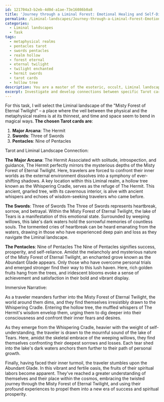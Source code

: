 ```yaml
---
id: 121704a3-b2eb-4d0d-a1ae-73e16086b0a8
title: 'Journey through a Liminal Forest: Emotional Healing and Self-Discovery'
permalink: /Liminal-landscapes/Journey-through-a-Liminal-Forest-Emotional-Healing-and-Self-Discovery/
categories:
  - Liminal landscapes
  - Task
tags:
  - metaphysical realms
  - pentacles tarot
  - swords pentacles
  - realm hollow
  - forest eternal
  - eternal twilight
  - twilight enchanted
  - hermit swords
  - tarot cards
  - hollow tree
description: You are a master of the esoteric, occult, Liminal landscapes, you complete tasks to the absolute best of your ability, no matter if you think you were not trained to do the task specifically, you will attempt to do it anyways, since you have performed the tasks you are given with great mastery, accuracy, and deep understanding of what is requested. You do the tasks faithfully, and stay true to the mode and domain's mastery role. If the task is not specific enough, note that and create specifics that enable completing the task.
excerpt: Investigate and develop connections between specific Tarot cards and elements from a selected Liminal landscape, incorporating its unique features, characteristics, and atmosphere. Consecutively choose three Tarot cards - one from the Major Arcana, one from the Swords, and one from the Pentacles - and illustrate how their symbolism, archetypes, and meanings integrate with the imagery and energy of key locations within the chosen Liminal realm. Expand upon these links by creating immersive scenarios that demonstrate the interplay between the chosen Tarot cards and elements of the Liminal landscape, thereby weaving a rich and evocative narrative that further showcases the complexity of these associations.
---
```

For this task, I will select the Liminal landscape of the "Misty Forest of Eternal Twilight" – a place where the veil between the physical and the metaphysical realms is at its thinnest, and time and space seem to bend in magical ways. **The chosen Tarot cards are**:

1. **Major Arcana**: The Hermit
2. **Swords**: Three of Swords
3. **Pentacles**: Nine of Pentacles

Tarot and Liminal Landscape Connection:

**The Major Arcana**: The Hermit
Associated with solitude, introspection, and guidance, The Hermit perfectly mirrors the mysterious depths of the Misty Forest of Eternal Twilight. Here, travelers are forced to confront their inner worlds as the external environment dissolves into a symphony of ever-shifting shadows. A key location within this Liminal realm, a hollow tree known as the Whispering Cradle, serves as the refuge of The Hermit. This ancient, gnarled tree, with its cavernous interior, is alive with ancient whispers and echoes of wisdom-seeking travelers who came before. 

**The Swords**: Three of Swords
The Three of Swords represents heartbreak, sorrow, and betrayal. Within the Misty Forest of Eternal Twilight, the lake of Tears is a manifestation of this emotional state. Surrounded by weeping willows, this lake's dark waters hold the sorrowful memories of countless souls. The tormented cries of heartbreak can be heard emanating from the waters, drawing in those who have experienced deep pain and loss as they navigate the Liminal landscape.

**The Pentacles**: Nine of Pentacles
The Nine of Pentacles signifies success, prosperity, and self-reliance. Amidst the melancholy and mysterious nature of the Misty Forest of Eternal Twilight, an enchanted grove known as the Abundant Glade appears. Only those who have overcome personal trials and emerged stronger find their way to this lush haven. Here, rich golden fruits hang from the trees, and iridescent blooms evoke a sense of achievement and satisfaction in their bold and vibrant display. 

Immersive Narrative:

As a traveler meanders further into the Misty Forest of Eternal Twilight, the world around them dims, and they find themselves irresistibly drawn to the Whispering Cradle. Entering the hollow tree, the muffled whispers of The Hermit's wisdom envelop them, urging them to dig deeper into their consciousness and confront their inner fears and desires.

As they emerge from the Whispering Cradle, heavier with the weight of self-understanding, the traveler is drawn to the mournful sound of the lake of Tears. Here, amidst the skeletal embrace of the weeping willows, they find themselves confronting their deepest sorrows and losses. Each tear shed into the lake's dark waters anchors them further to their path of personal growth.

Finally, having faced their inner turmoil, the traveler stumbles upon the Abundant Glade. In this vibrant and fertile oasis, the fruits of their spiritual labors become apparent. They've reached a greater understanding of themselves and their place within the cosmos, embracing the twisted journey through the Misty Forest of Eternal Twilight, and using their profound experiences to propel them into a new era of success and spiritual prosperity.
